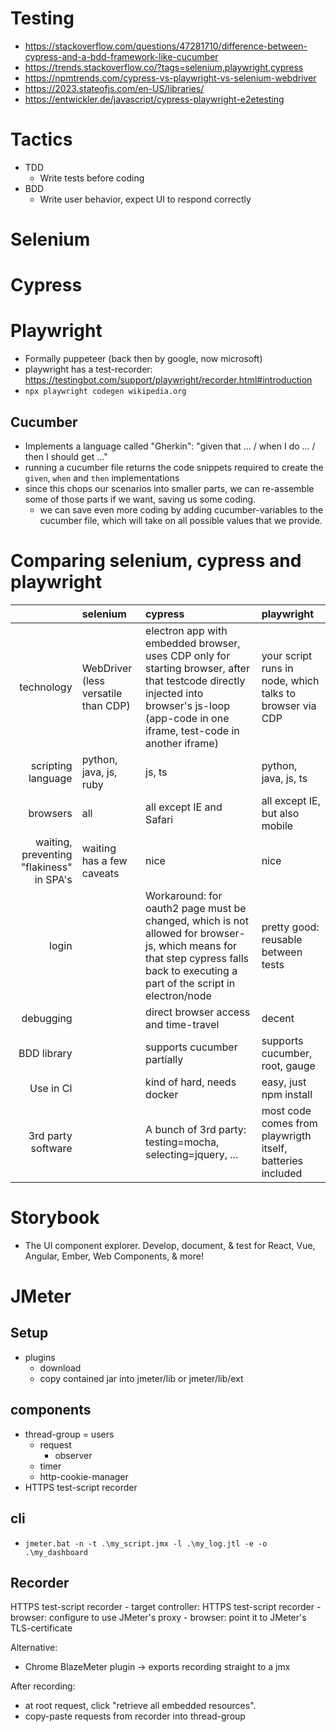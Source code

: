 # Testing

-   https://stackoverflow.com/questions/47281710/difference-between-cypress-and-a-bdd-framework-like-cucumber
-   https://trends.stackoverflow.co/?tags=selenium,playwright,cypress
-   https://npmtrends.com/cypress-vs-playwright-vs-selenium-webdriver
-   https://2023.stateofjs.com/en-US/libraries/
-   https://entwickler.de/javascript/cypress-playwright-e2etesting

# Tactics

-   TDD
    -   Write tests before coding
-   BDD
    -   Write user behavior, expect UI to respond correctly

# Selenium

# Cypress

# Playwright

-   Formally puppeteer (back then by google, now microsoft)
-   playwright has a test-recorder: https://testingbot.com/support/playwright/recorder.html#introduction
-   `npx playwright codegen wikipedia.org`

## Cucumber

-   Implements a language called "Gherkin": "given that ... / when I do ... / then I should get ..."
-   running a cucumber file returns the code snippets required to create the `given`, `when` and `then` implementations
-   since this chops our scenarios into smaller parts, we can re-assemble some of those parts if we want, saving us some coding.
    -   we can save even more coding by adding cucumber-variables to the cucumber file, which will take on all possible values that we provide.

# Comparing selenium, cypress and playwright

|                                          | selenium                            | cypress                                                                                                                                                                                    | playwright                                                 |
| ---------------------------------------: | :---------------------------------- | :----------------------------------------------------------------------------------------------------------------------------------------------------------------------------------------- | :--------------------------------------------------------- |
|                               technology | WebDriver (less versatile than CDP) | electron app with embedded browser, uses CDP only for starting browser, after that testcode directly injected into browser's js-loop (app-code in one iframe, test-code in another iframe) | your script runs in node, which talks to browser via CDP   |
|                       scripting language | python, java, js, ruby              | js, ts                                                                                                                                                                                     | python, java, js, ts                                       |
|                                 browsers | all                                 | all except IE and Safari                                                                                                                                                                   | all except IE, but also mobile                             |
| waiting, preventing "flakiness" in SPA's | waiting has a few caveats           | nice                                                                                                                                                                                       | nice                                                       |
|                                    login |                                     | Workaround: for oauth2 page must be changed, which is not allowed for browser-js, which means for that step cypress falls back to executing a part of the script in electron/node          | pretty good: reusable between tests                        |
|                                debugging |                                     | direct browser access and time-travel                                                                                                                                                      | decent                                                     |
|                              BDD library |                                     | supports cucumber partially                                                                                                                                                                | supports cucumber, root, gauge                             |
|                                Use in CI |                                     | kind of hard, needs docker                                                                                                                                                                 | easy, just npm install                                     |
|                       3rd party software |                                     | A bunch of 3rd party: testing=mocha, selecting=jquery, ...                                                                                                                                 | most code comes from playwrigth itself, batteries included |

# Storybook

-   The UI component explorer. Develop, document, & test for React, Vue, Angular, Ember, Web Components, & more!


# JMeter

## Setup

- plugins
  - download
  - copy contained jar into jmeter/lib or jmeter/lib/ext

## components
  - thread-group = users
    - request
      - observer
    - timer
    - http-cookie-manager
  - HTTPS test-script recorder
  

## cli
- `jmeter.bat -n -t .\my_script.jmx -l .\my_log.jtl -e -o .\my_dashboard`

## Recorder

HTTPS test-script recorder
    - target controller: HTTPS test-script recorder
    - browser: configure to use JMeter's proxy
    - browser: point it to JMeter's TLS-certificate

Alternative:
- Chrome BlazeMeter plugin -> exports recording straight to a jmx


After recording:
- at root request, click "retrieve all embedded resources". 
- copy-paste requests from recorder into thread-group